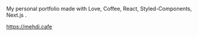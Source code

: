 My personal portfolio made with Love, Coffee, React, Styled-Components, Next.js .

https://mehdi.cafe
